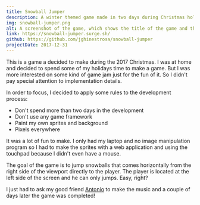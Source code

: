 ```yaml
---
title: Snowball Jumper
description: A winter themed game made in two days during Christmas holidays
img: snowball-jumper.png
alt: A screenshot of the game, which shows the title of the game and the player sprite in the left
link: https://snowball-jumper.surge.sh/
github: https://github.com/jghinestrosa/snowball-jumper
projectDate: 2017-12-31
---
```


This is a game a decided to make during the 2017 Christmas. I was at home and decided to spend some of my holidays time to make a game. But I was more interested on some kind of game jam just for the fun of it. So I didn't pay special attention to implementation details.

In order to focus, I decided to apply some rules to the development process:

- Don't spend more than two days in the development
- Don't use any game framework
- Paint my own sprites and background
- Pixels everywhere

It was a lot of fun to make. I only had my laptop and no image manipulation program so I had to make the sprites with a web application and using the touchpad because I didn't even have a mouse.

The goal of the game is to jump snowballs that comes horizontally from the right side of the viewport directly to the player. The player is located at the left side of the screen and he can only jumps. Easy, right?

I just had to ask my good friend [Antonio](https://antoniovm.com/) to make the music and a couple of days later the game was completed!
